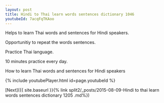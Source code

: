 ```yaml
---
layout: post
title: Hindi to Thai learn words sentences dictionary 1046 
youtubeId: 7acqFqTKAoo
---
```

 
 
Helps to learn Thai words and sentences for Hindi speakers.

Opportunitiy to repeat the words sentences. 

Practice Thai language. 
 
10 minutes practice every day. 
 
How to learn Thai words and sentences for Hindi speakers 
 
{% include youtubePlayer.html id=page.youtubeId %}
 
 
[Next]({{ site.baseurl }}{% link  split2/_posts/2015-08-09-Hindi to thai learn words sentences dictionary 1205 .md%})
 
